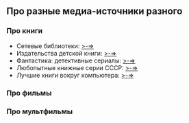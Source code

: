## Про разные медиа-источники разного

### Про книги

* Сетевые библиотеки: [>-=>](online_libs.md)
* Издательства детской книги: [>-=>](detkniga.md)
* Фантастика: детективные сериалы: [>-=>](sff_detective.md)
* Любопытные книжные серии СССР: [>-=>](ussr_book_series.md)
* Лучшие книги вокруг компьютера: [>-=>](best_it_books.md)

### Про фильмы

### Про мультфильмы

